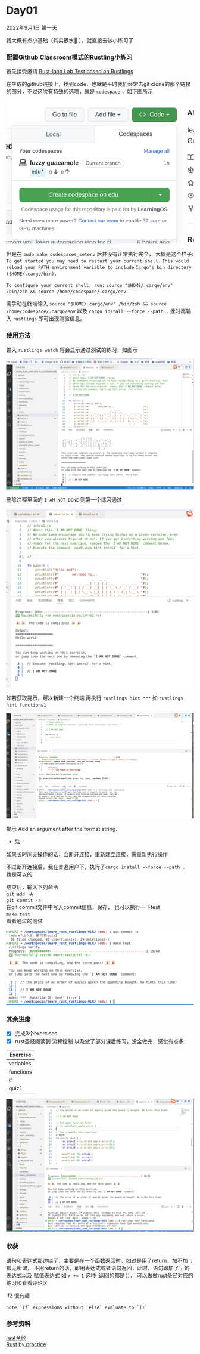 # Day01

2022年9月1日 第一天

我大概有点小基础（其实很水👀️ ），就直接去做小练习了

### 配置Github Classroom模式的Rustling小练习

首先接受邀请 [Rust-lang Lab Test based on Rustlings](https://classroom.github.com/a/YTNg1dEH)

在生成的github链接上，找到code，也就是平时我们经常去git clone的那个链接的部分，不过这次有特殊的选项，就是 `codespace` ，如下图所示

![day01_00](/photos/day01_00.png)

但是在 `sudo make codespaces_setenv`  后并没有正常执行完全，
大概是这个样子:
`To get started you may need to restart your current shell.`
`This would reload your PATH environment variable to include`
`Cargo's bin directory ($HOME/.cargo/bin).`

`To configure your current shell, run:`
`source "$HOME/.cargo/env"`
`/bin/zsh && source /home/codespace/.cargo/env`

需手动在终端输入
`source "$HOME/.cargo/env" /bin/zsh && source /home/codespace/.cargo/env`
以及
`cargo install --force --path .`
此时再输入 `rustlings` 即可出现测验信息。

### 使用方法

输入 `rustlings watch` 将会显示通过测试的练习，如图示

![day01_01](/photos/day01_01.png)

删除注释里面的 `I AM NOT DONE` 则第一个练习通过

![day01_02](/photos/day01_02.png)

如若获取提示，可以新建一个终端
再执行 `rustlings hint ***`
如 `rustlings hint functions1`

![day01_03](/photos/day01_03.png)

提示 Add an argument after the format string.

- 注：  

如果长时间无操作的话，会断开连接，重新建立连接，需重新执行操作

不过断开连接后，我在普通用户下，执行了`cargo install --force --path .`   
也是可以的


结束后，输入下列命令   
`git add -A`    
`git commit -a`  
在git commit文件中写入commit信息，保存，   也可以执行一下test   
`make test`  
看看通过的测试

![day01_05](/photos/day01_05.png)

### 其余进度

- [x] 完成3个exercises
- [x] rust圣经阅读到 流程控制 以及做了部分课后练习，没全做完，感觉有点多

| Exercise  |
|-----------|
| variables |
| functions |
| if        | 
| quiz1     |

![day01_04](/photos/day01_04.png)

### 收获

语句和表达式那边绕了，主要是在一个函数返回时，如过是用了return，加不加 `；` 都无所谓，
不用return的话，即用表达式或者语句返回，此时，语句即加了 `;` 的表达式以及 赋值表达式 如 `x += 1` 这种 ,返回的都是`()`，
可以做做rust圣经对应的练习和看看评论区

if2 很有趣  
 
```
note:`if` expressions without `else` evaluate to `()`
```

### 参考资料

[rust圣经](https://course.rs/about-book.html)   
[Rust by practice](https://zh.practice.rs/why-exercise.html)



